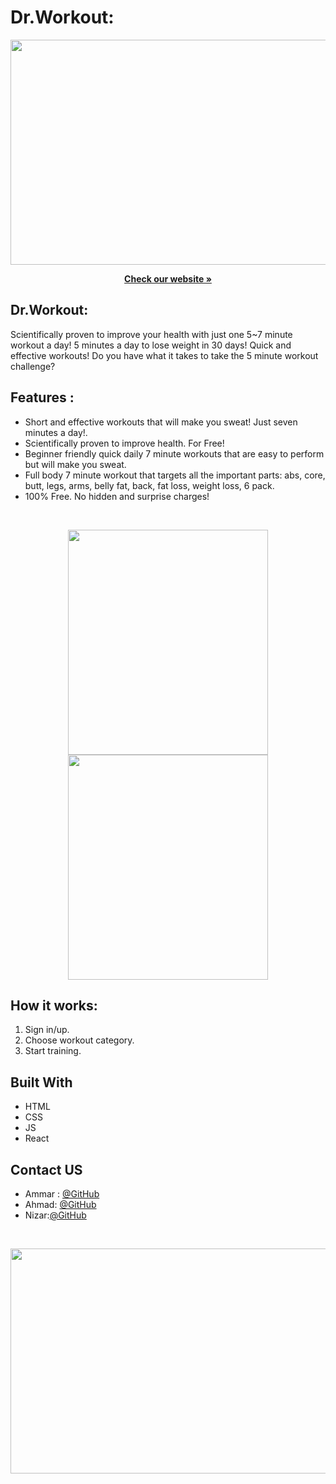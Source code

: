 # Dr.Workout: 

<p align="center">
  <img src="./dumbbell.jpg" width=1080px height=360px />
</p>

  <p align="center">
    <a href="https://www.google.co.il/" ><strong>Check our website »</strong></a>
  </p>

## Dr.Workout:
Scientifically proven to improve your health with just one 5~7 minute workout a day!  5 minutes a day to lose weight in 30 days!
Quick and effective workouts! Do you have what it takes to take the 5 minute workout challenge?

## Features :
 * Short and effective workouts that will make you sweat! Just seven minutes a day!.
 * Scientifically proven to improve health. For Free!
 * Beginner friendly quick daily 7 minute workouts that are easy to perform but will make you sweat.
 * Full body 7 minute workout that targets all the important parts: abs, core, butt, legs, arms, belly fat, back, fat loss, weight loss, 6 pack.
 * 100% Free. No hidden and surprise charges!

<br>
 
<p align="center">
  <img src="./back.jpg" width=320px height=360px />
    <img src="./bg.jpg" width=320px height=360px />

</p>

## How it works:       
1. Sign in/up.
2. Choose workout category.
3. Start training.


## Built With
* HTML
* CSS
* JS
* React


<!-- Contact US -->
## Contact US

* Ammar : [@GitHub](https://github.com/Ammaryus)
* Ahmad: [@GitHub](https://github.com/ahmad420)
* Nizar:[@GitHub](https://github.com/nizarhalloun)
<br>
<p align="center">
  <img src="./tenor.gif" width=720px height=360px />
</p>
<br>

